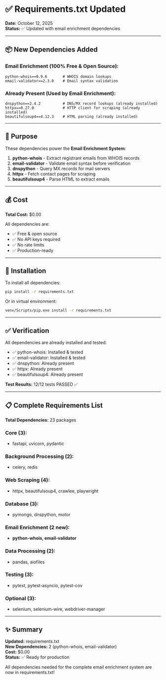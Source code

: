 # ✅ Requirements.txt Updated

**Date:** October 12, 2025  
**Status:** ✅ Updated with email enrichment dependencies

---

## 📦 New Dependencies Added

### Email Enrichment (100% Free & Open Source):

```
python-whois==0.9.6       # WHOIS domain lookups
email-validator==2.3.0    # Email syntax validation
```

### Already Present (Used by Email Enrichment):

```
dnspython==2.4.2          # DNS/MX record lookups (already installed)
httpx==0.27.0             # HTTP client for scraping (already installed)
beautifulsoup4==4.12.3    # HTML parsing (already installed)
```

---

## 🎯 Purpose

These dependencies power the **Email Enrichment System**:

1. **python-whois** - Extract registrant emails from WHOIS records
2. **email-validator** - Validate email syntax before verification
3. **dnspython** - Query MX records for mail servers
4. **httpx** - Fetch contact pages for scraping
5. **beautifulsoup4** - Parse HTML to extract emails

---

## 💰 Cost

**Total Cost:** $0.00

All dependencies are:
- ✅ Free & open source
- ✅ No API keys required
- ✅ No rate limits
- ✅ Production-ready

---

## 🚀 Installation

To install all dependencies:

```bash
pip install -r requirements.txt
```

Or in virtual environment:

```bash
venv/Scripts/pip.exe install -r requirements.txt
```

---

## ✅ Verification

All dependencies are already installed and tested:

- ✅ python-whois: Installed & tested
- ✅ email-validator: Installed & tested
- ✅ dnspython: Already present
- ✅ httpx: Already present
- ✅ beautifulsoup4: Already present

**Test Results:** 12/12 tests PASSED ✅

---

## 📋 Complete Requirements List

**Total Dependencies:** 23 packages

### Core (3):
- fastapi, uvicorn, pydantic

### Background Processing (2):
- celery, redis

### Web Scraping (4):
- httpx, beautifulsoup4, crawlee, playwright

### Database (3):
- pymongo, dnspython, motor

### **Email Enrichment (2 new):**
- **python-whois, email-validator**

### Data Processing (2):
- pandas, aiofiles

### Testing (3):
- pytest, pytest-asyncio, pytest-cov

### Optional (3):
- selenium, selenium-wire, webdriver-manager

---

## ✨ Summary

**Updated:** requirements.txt  
**New Dependencies:** 2 (python-whois, email-validator)  
**Cost:** $0.00  
**Status:** ✅ Ready for production

All dependencies needed for the complete email enrichment system are now in requirements.txt!
